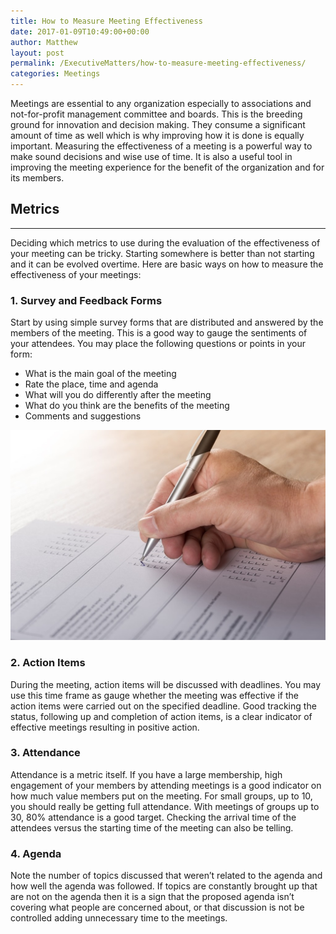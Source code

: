 ```yaml
---
title: How to Measure Meeting Effectiveness
date: 2017-01-09T10:49:00+00:00
author: Matthew
layout: post
permalink: /ExecutiveMatters/how-to-measure-meeting-effectiveness/
categories: Meetings
---
```

Meetings are essential to any organization especially to associations and not-for-profit management committee and boards. This is the breeding ground for innovation and decision making. They consume a significant amount of time as well which is why improving how it is done is equally important. Measuring the effectiveness of a meeting is a powerful way to make sound decisions and wise use of time. It is also a useful tool in improving the meeting experience for the benefit of the organization and for its members. 

## Metrics

**** 

Deciding which metrics to use during the evaluation of the effectiveness of your meeting can be tricky. Starting somewhere is better than not starting and it can be evolved overtime. Here are basic ways on how to measure the effectiveness of your meetings: 

### 1. Survey and Feedback Forms

Start by using simple survey forms that are distributed and answered by the members of the meeting. This is a good way to gauge the sentiments of your attendees. You may place the following questions or points in your form: 

* What is the main goal of the meeting 
* Rate the place, time and agenda 
* What will you do differently after the meeting 
* What do you think are the benefits of the meeting 
* Comments and suggestions

<img class="img-fluid" src="/content/posts/survey-1594962_960_7201.jpg" />

### 2. Action Items

During the meeting, action items will be discussed with deadlines. You may use this time frame as gauge whether the meeting was effective if the action items were carried out on the specified deadline. Good tracking the status, following up and completion of action items, is a clear indicator of effective meetings resulting in positive action. 

### 3. Attendance

Attendance is a metric itself. If you have a large membership, high engagement of your members by attending meetings is a good indicator on how much value members put on the meeting. For small groups, up to 10, you should really be getting full attendance. With meetings of groups up to 30, 80% attendance is a good target. Checking the arrival time of the attendees versus the starting time of the meeting can also be telling. 

### 4. Agenda

Note the number of topics discussed that weren’t related to the agenda and how well the agenda was followed. If topics are constantly brought up that are not on the agenda then it is a sign that the proposed agenda isn’t covering what people are concerned about, or that discussion is not be controlled adding unnecessary time to the meetings.
